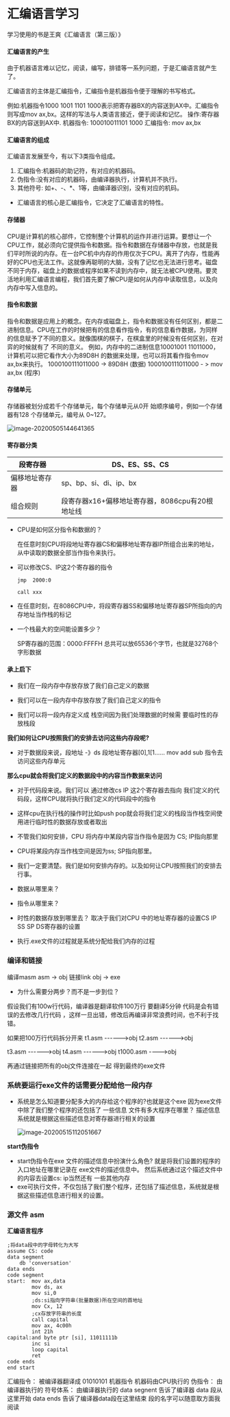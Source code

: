 # 汇编语言学习

学习使用的书是王爽《汇编语言（第三版）》

#### 汇编语言的产生

由于机器语言难以记忆，阅读，编写，排错等一系列问题，于是汇编语言就产生了。

汇编语言的主体是汇编指令，汇编指令是机器指令便于理解的书写格式。

例如:机器指令1000 1001 1101 1000表示把寄存器BX的内容送到AX中。汇编指令则写成mov ax,bx。这样的写法与人类语言接近，便于阅读和记忆。
操作:寄存器BX的内容送到AX中.
机器指令: 100010011101 1000
汇编指令: mov ax,bx

#### 汇编语言的组成

汇编语言发展至今，有以下3类指令组成。

1. 汇编指令:机器码的助记符，有对应的机器码。
2. 伪指令:没有对应的机器码，由编译器执行，计算机并不执行。
3. 其他符号: 如+、-、*、1等，由编译器识别，没有对应的机码。

- 汇编语言的核心是汇编指令，它决定了汇编语言的特性。

#### 存储器

CPU是计算机的核心部件，它控制整个计算机的运作并进行运算。要想让一个CPU工作，就必须向它提供指令和数据。指令和数据在存储器中存放，也就是我们平时所说的内存。在一台PC机中内存的作用仅次于CPU。离开了内存，性能再好的CPU也无法工作。这就像再聪明的大脑，没有了记忆也无法进行思考。磁盘不同于内存，磁盘上的数据或程序如果不读到内存中，就无法被CPU使用。要灵活地利用汇编语言编程，我们首先要了解CPU是如何从内存中读取信息，以及向内存中写入信息的。

#### 指令和数据

指令和数据是应用上的概念。在内存或磁盘上，指令和数据没有任何区别，都是二进制信息。CPU在工作的时候把有的信息看作指令，有的信息看作数据，为同样的信息赋予了不同的意义。就像围棋的棋子，在棋盒里的时候没有任何区别，在对弈的时候就有了
不同的意义。
例如，内存中的二进制信息10001001 11011000，计算机可以把它看作大小为89D8H
的数据来处理，也可以将其看作指令mov ax,bx来执行。
1000100111011000 -> 89D8H (数据)
1000100111011000 - > mov ax,bx (程序)

#### 存储单元

存储器被划分成若千个存储单元，每个存储单元从0开
始顺序编号，例如一个存储器有128 个存储单元，编号从
0~127。

![image-20200505144641365](images/image-20200505144641365.png)

#### 寄存器分类

| 段寄存器       | DS、ES、SS、CS                                  |
| -------------- | ----------------------------------------------- |
| 偏移地址寄存器 | sp、bp、si、di、ip、bx                          |
| 组合规则       | 段寄存器x16+偏移地址寄存器，8086cpu有20根地址线 |

- CPU是如何区分指令和数据的？

  在任意时刻CPU将段地址寄存器CS和偏移地址寄存器IP所组合出来的地址，从中读取的数据全部当作指令来执行。

- 可以修改CS、IP这2个寄存器的指令

  `jmp  2000:0`

  `call xxx`

- 在任意时刻，在8086CPU中，将段寄存器SS和偏移地址寄存器SP所指向的内存地址当作栈的标记

- 一个栈最大的空间能设置多少？

  SP寄存器的范围：0000:FFFFH  总共可以放65536个字节，也就是32768个字形数据

#### 承上启下

- 我们在一段内存中存放存放了我们自己定义的数据

- 我们可以在一段内存中存放存放了我们自己定义的指令

- 我们可以将一段内存定义成 栈空间因为我们处理数据的时候需 要临时性的存放栈段

**我们如何让CPU按照我们的安排去访问这些内存段呢?**

- 对于数据段来说，段地址 -》ds 段地址寄存器[0],1[1...... mov add sub 指令去访问这些内存单元

**那么cpu就会将我们定义的数据段中的内容当作数据来访问**

- 对于代码段来说。我们可以 通过修改cs IP 这2个寄存器去指向 我们定义的代码段，这样CPU就将执行我们定义的代码段中的指令
- 这样cpu在执行栈的操作时比如push pop就会将我们定义的栈段当作栈空间使用进行临时性的数据存放或者取出
- 不管我们如何安排，CPU 将内存中某段内容当作指令是因为 CS; IP指向那里
- CPU将某段内存当作栈空间是因为ss; SP指向那里。
- 我们一定要清楚。我们是如何安排内存的。以及如何让CPU按照我们的安排去行事。
- 数据从哪里来？
- 指令从哪里来？
- 时性的数据存放到哪里去？
  取决于我们对CPU 中的地址寄存器的设置CS IP SS SP DS寄存器的设置

- 执行.exe文件的过程就是系统分配给我们内存的过程

### 编译和链接

编译masm asm -> obj
链接link obj -> exe

- 为什么需要分两步？而不是一步到位？

假设我们有100w行代码，编译器是翻译软件100万行 要翻译5分钟
代码是会有错误的去修改几行代码 ，这样一旦出错，修改后再编译非常浪费时间，也不利于找错。

如果把100万行代码拆分开来
t1.asm     ------>obj
t2.asm     ------>obj

t3.asm      ------>obj
t4.asm      ------>obj
t1000.asm  ---->obj

再通过链接把所有的obj文件连接在一起
得到最终的exe文件

### 系统要运行exe文件的话需要分配给他一段内存

- 系统是怎么知道要分配多大的内存给这个程序的?也就是这个exe 
  因为exe文件中除了我们整个程序的还包括了 一些信息
  文件有多大程序在哪里？
  描述信息
  系统就是根据这些描述信息对寄存器进行相关的设置

  ![image-20200515112051667](images\image-20200515112051667.png)

**start伪指令**

- start伪指令在exe 文件的描述信息中扮演什么角色?
  就是将我们设置的程序的入口地址在哪里记录在 exe文件的描述信息中。
  然后系统通过这个描述文件中的内容去设置cs: ip当然还有 一些其他内存
- exe可执行文件，不仅包括了我们整个程序，还包括了描述信息，系统就是根据这些描述信息进行相关的设置。

### 源文件 asm

**汇编语言程序**

```assembly
;将data段中的字母转化为大写
assume CS: code
data segment
	db 'conversation'
data ends
code segment
start:	mov ax,data
        mov ds, ax
        mov si,0
        ;ds:si指向字符串(批量数据)所在空间的首地址
        mov Cx, 12
        ;cx存放字符串的长度
        call capital
        mov ax, 4c00h
        int 21h
capital:and byte ptr [si], 11011111b
        inc si
        loop capital
        ret
code ends
end start
```

汇编指令：
被编译器翻译成 01010101 机器指令 机器码由CPU执行的
伪指令：
由编译器执行的
符号体系：
由编译器执行的
data segnent
告诉了编译器 data 段从这里开始
data ends 告诉了编译器data段在这里结束
段的名字可以随意取方面我阅读